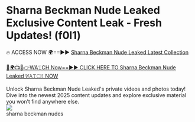 # Sharna Beckman Nude Leaked Exclusive Content Leak - Fresh Updates! (f0l1)

🔥 ACCESS NOW 🌍==►► <a href="https://tinyurl.com/2mz8nhtm" rel="nofollow">Sharna Beckman Nude Leaked Latest Collection</a>
<br><br>
[🔴🌍📺📱👉WA𝚃CH Now==►► CLICK HERE TO Sharna Beckman Nude Leaked 𝚆𝙰𝚃𝙲𝙷 NOW](https://tinyurl.com/2mz8nhtm)
<br><br>
Unlock Sharna Beckman Nude Leaked's private videos and photos today! Dive into the newest 2025 content updates and explore exclusive material you won’t find anywhere else.
<br>
<a href="https://tinyurl.com/2mz8nhtm" rel="nofollow" data-target="animated-image.originalLink"><img src="https://camo.githubusercontent.com/8a4f000d20f83aca3bf7ec5f350d767afa0574a8a352519fd8cfa583a6f93a33/68747470733a2f2f692e696d6775722e636f6d2f644a486b345a712e676966" data-canonical-src="https://i.imgur.com/dJHk4Zq.gif" style="max-width: 100%; display: inline-block;" data-target="animated-image.originalImage"></a>
<br>
sharna beckman nudes